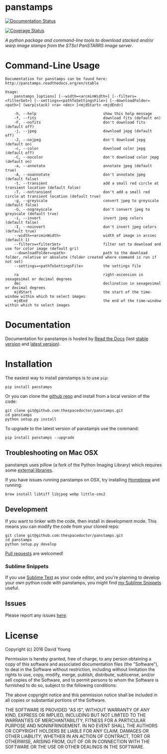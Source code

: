 panstamps
=========

[![Documentation Status](https://readthedocs.org/projects/panstamps/badge/)](http://panstamps.readthedocs.io/en/latest/?badge)

[![Coverage Status](https://cdn.rawgit.com/thespacedoctor/panstamps/master/coverage.svg)](https://cdn.rawgit.com/thespacedoctor/panstamps/master/htmlcov/index.html)

*A python package and command-line tools to download stacked and/or warp
image stamps from the STScI PanSTARRS image server*.

Command-Line Usage
==================

    Documentation for panstamps can be found here: http://panstamps.readthedocs.org/en/stable

    Usage:
        panstamps [options] [--width=<arcminWidth>] [--filters=<filterSet>] [--settings=<pathToSettingsFile>] [--downloadFolder=<path>] (warp|stack) <ra> <dec> [<mjdStart> <mjdEnd>]

        -h, --help                              show this help message
        -f, --fits                              download fits (default on)
        -F, --nofits                            don't download fits (default off)
        -j, --jpeg                              download jepg (default off)
        -J, --nojpeg                            don't download jepg (default on)
        -c, --color                             download color jepg (default off)
        -C, --nocolor                           don't download color jepg (default on)
        -a, --annotate                          annotate jpeg (default true)
        -A, --noannotate                        don't annotate jpeg (default false)
        -t, --transient                         add a small red circle at transient location (default false)
        -T, --notransient                       don't add a small red circle at transient location (default true)
        -g, --greyscale                         convert jpeg to greyscale (default false)
        -G, --nogreyscale                       don't convert jpeg to greyscale (default true)
        -i, --invert                            invert jpeg colors (default false)
        -I, --noinvert                          don't invert jpeg colors (default true)
        --width=<arcminWidth>                   width of image in arcsec (default 1)
        --filters=<filterSet>                   filter set to download and use for color image (default gri)
        --downloadFolder=<path>                 path to the download folder, relative or absolute (folder created where command is run if not set)
        --settings=<pathToSettingsFile>         the settings file    

        ra                                      right-ascension in sexagesimal or decimal degrees
        dec                                     declination in sexagesimal or decimal degrees
        mjdStart                                the start of the time-window within which to select images
        mjdEnd                                  the end of the time-window within which to select images

Documentation
=============

Documentation for panstamps is hosted by [Read the
Docs](http://panstamps.readthedocs.org/en/stable/) (last [stable
version](http://panstamps.readthedocs.org/en/stable/) and [latest
version](http://panstamps.readthedocs.org/en/latest/)).

Installation
============

The easiest way to install panstamps is to use `pip`:

    pip install panstamps

Or you can clone the [github
repo](https://github.com/thespacedoctor/panstamps) and install from a
local version of the code:

    git clone git@github.com:thespacedoctor/panstamps.git
    cd panstamps
    python setup.py install

To upgrade to the latest version of panstamps use the command:

    pip install panstamps --upgrade

Troubleshooting on Mac OSX
--------------------------

panstamps uses pillow (a fork of the Python Imaging Library) which
requires some [external
libraries](https://pillow.readthedocs.org/en/3.1.x/installation.html#external-libraries).

If you have issues running panstamps on OSX, try installing
[Homebrew](http://brew.sh/) and running:

    brew install libtiff libjpeg webp little-cms2

Development
-----------

If you want to tinker with the code, then install in development mode.
This means you can modify the code from your cloned repo:

    git clone git@github.com:thespacedoctor/panstamps.git
    cd panstamps
    python setup.py develop

[Pull requests](https://github.com/thespacedoctor/panstamps/pulls) are
welcomed!

### Sublime Snippets

If you use [Sublime Text](https://www.sublimetext.com/) as your code
editor, and you're planning to develop your own python code with
panstamps, you might find [my Sublime
Snippets](https://github.com/thespacedoctor/panstamps-Sublime-Snippets)
useful.

Issues
------

Please report any issues
[here](https://github.com/thespacedoctor/panstamps/issues).

License
=======

Copyright (c) 2016 David Young

Permission is hereby granted, free of charge, to any person obtaining a
copy of this software and associated documentation files (the
"Software"), to deal in the Software without restriction, including
without limitation the rights to use, copy, modify, merge, publish,
distribute, sublicense, and/or sell copies of the Software, and to
permit persons to whom the Software is furnished to do so, subject to
the following conditions:

The above copyright notice and this permission notice shall be included
in all copies or substantial portions of the Software.

THE SOFTWARE IS PROVIDED "AS IS", WITHOUT WARRANTY OF ANY KIND, EXPRESS
OR IMPLIED, INCLUDING BUT NOT LIMITED TO THE WARRANTIES OF
MERCHANTABILITY, FITNESS FOR A PARTICULAR PURPOSE AND NONINFRINGEMENT.
IN NO EVENT SHALL THE AUTHORS OR COPYRIGHT HOLDERS BE LIABLE FOR ANY
CLAIM, DAMAGES OR OTHER LIABILITY, WHETHER IN AN ACTION OF CONTRACT,
TORT OR OTHERWISE, ARISING FROM, OUT OF OR IN CONNECTION WITH THE
SOFTWARE OR THE USE OR OTHER DEALINGS IN THE SOFTWARE.

